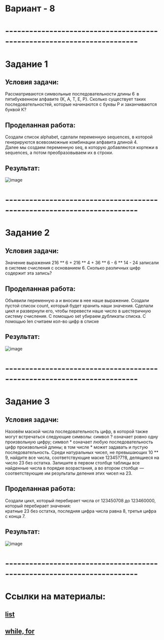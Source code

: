 # Вариант - 8
# -----------------------------------------------------------------------
# Задание 1
## Условия задачи:
Рассматриваются символьные последовательности длины 6  в пятибуквенном алфавите {К, А, Т, Е, Р}. Сколько существует таких последовательностей, которые начинаются с буквы Р и заканчиваются буквой К?
## Проделанная работа:
Создали список alphabet, сделали переменную sequences, в которой генерируются всевозможные комбинации алфавита длиной 4.  
Далее мы создаем переменную seq, в которую добавляются кортежи в sequences, а потом преобразовываем их в строки.
## Результат:
![image](https://github.com/user-attachments/assets/018796ec-9bdd-4557-96c9-569361a4075a)

# -----------------------------------------------------------------------
# Задание 2
## Условия задачи:
Значение выражения 216 ** 6 + 216 ** 4 + 36 ** 6 - 6 ** 14 - 24 записали в системе счисления с основанием 6. Сколько различных цифр содержит эта запись?
## Проделанная работа:
Объявили переменную a и вносим в нее наше выражение. Создали пустой список count, который будет хранить наши значения. Сделали цикл и развернули его,
чтобы перевести наше число в шестеричную систему счисления. С помощью set убираем дубликаты списка. С помощью len считаем кол-во цифр в списке
## Результат:
![image](https://github.com/user-attachments/assets/5c734d19-8957-4f1f-9f8a-74d189cfe0fb)

# -----------------------------------------------------------------------
# Задание 3
## Условия задачи: 
Назовём маской числа последовательность цифр, в которой также могут встречаться следующие символы:
символ ? означает ровно одну произвольную цифру;
символ * означает любую последовательность цифр произвольной длины; в том числе * может задавать и пустую последовательность.
Среди натуральных чисел, не превышающих 10 ** 9, найдите все числа, соответствующие маске 12345?7?8, делящиеся на число 23 без остатка.
Запишите в первом столбце таблицы все найденные числа в порядке возрастания, а во втором столбце  — соответствующие им результаты деления этих чисел на 23.
## Проделанная работа:
Создали цикл, который перебирает числа от 123450708 до 123460000, который перебирает значения:  
кратные 23 без остатка, последняя цифра числа равна 8, третья цифра с конца 7.
## Результат:
![image](https://github.com/user-attachments/assets/e8b40148-a045-4c86-8503-d5e55d5d82f4)

# -----------------------------------------------------------------------
# Ссылки на материалы:
## [list](https://skillbox.ru/media/code/spiski-v-python-chto-eto-takoe-i-kak-s-nimi-rabotat/?ysclid=m79fm3fuwp723017825)
## [while, for](https://skillbox.ru/media/code/tsikly-v-python-kak-rabotayut-i-kakie-byvayut/?ysclid=m79fm18wpx10722667)
